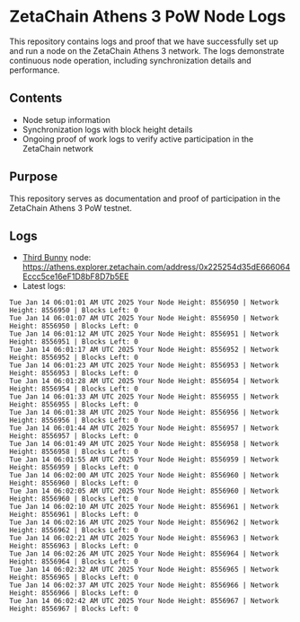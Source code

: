 # ZetaChain Athens 3 PoW Node Logs
This repository contains logs and proof that we have successfully set up and run a node on the ZetaChain Athens 3 network. The logs demonstrate continuous node operation, including synchronization details and performance.

## Contents
- Node setup information
- Synchronization logs with block height details
- Ongoing proof of work logs to verify active participation in the ZetaChain network

## Purpose
This repository serves as documentation and proof of participation in the ZetaChain Athens 3 PoW testnet.

## Logs

- [Third Bunny](https://thirdbunny.xyz/) node: https://athens.explorer.zetachain.com/address/0x225254d35dE666064Eccc5ce16eF1D8bF8D7b5EE
- Latest logs:
```
Tue Jan 14 06:01:01 AM UTC 2025 Your Node Height: 8556950 | Network Height: 8556950 | Blocks Left: 0
Tue Jan 14 06:01:07 AM UTC 2025 Your Node Height: 8556950 | Network Height: 8556950 | Blocks Left: 0
Tue Jan 14 06:01:12 AM UTC 2025 Your Node Height: 8556951 | Network Height: 8556951 | Blocks Left: 0
Tue Jan 14 06:01:17 AM UTC 2025 Your Node Height: 8556952 | Network Height: 8556952 | Blocks Left: 0
Tue Jan 14 06:01:23 AM UTC 2025 Your Node Height: 8556953 | Network Height: 8556953 | Blocks Left: 0
Tue Jan 14 06:01:28 AM UTC 2025 Your Node Height: 8556954 | Network Height: 8556954 | Blocks Left: 0
Tue Jan 14 06:01:33 AM UTC 2025 Your Node Height: 8556955 | Network Height: 8556955 | Blocks Left: 0
Tue Jan 14 06:01:38 AM UTC 2025 Your Node Height: 8556956 | Network Height: 8556956 | Blocks Left: 0
Tue Jan 14 06:01:44 AM UTC 2025 Your Node Height: 8556957 | Network Height: 8556957 | Blocks Left: 0
Tue Jan 14 06:01:49 AM UTC 2025 Your Node Height: 8556958 | Network Height: 8556958 | Blocks Left: 0
Tue Jan 14 06:01:55 AM UTC 2025 Your Node Height: 8556959 | Network Height: 8556959 | Blocks Left: 0
Tue Jan 14 06:02:00 AM UTC 2025 Your Node Height: 8556960 | Network Height: 8556960 | Blocks Left: 0
Tue Jan 14 06:02:05 AM UTC 2025 Your Node Height: 8556960 | Network Height: 8556960 | Blocks Left: 0
Tue Jan 14 06:02:10 AM UTC 2025 Your Node Height: 8556961 | Network Height: 8556961 | Blocks Left: 0
Tue Jan 14 06:02:16 AM UTC 2025 Your Node Height: 8556962 | Network Height: 8556962 | Blocks Left: 0
Tue Jan 14 06:02:21 AM UTC 2025 Your Node Height: 8556963 | Network Height: 8556963 | Blocks Left: 0
Tue Jan 14 06:02:26 AM UTC 2025 Your Node Height: 8556964 | Network Height: 8556964 | Blocks Left: 0
Tue Jan 14 06:02:32 AM UTC 2025 Your Node Height: 8556965 | Network Height: 8556965 | Blocks Left: 0
Tue Jan 14 06:02:37 AM UTC 2025 Your Node Height: 8556966 | Network Height: 8556966 | Blocks Left: 0
Tue Jan 14 06:02:42 AM UTC 2025 Your Node Height: 8556967 | Network Height: 8556967 | Blocks Left: 0
```
